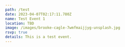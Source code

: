 ```yaml
---
path: /test
date: 2023-04-07T02:17:11.780Z
name: Test Event 1
location: TBD
image: /images/brooke-cagle-7wmfmaijjyg-unsplash.jpg
rsvp: true
details: T﻿his is a test event.
---
```

